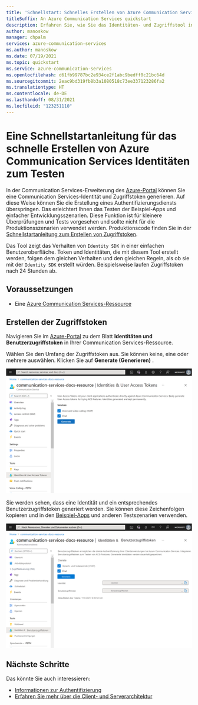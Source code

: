 ```yaml
---
title: 'Schnellstart: Schnelles Erstellen von Azure Communication Services Identitäten zum Testen'
titleSuffix: An Azure Communication Services quickstart
description: Erfahren Sie, wie Sie das Identitäten- und Zugriffstool in dem Azure-Portal für die Verwendung mit Beispielen und für die Problembehandlung verwenden.
author: manoskow
manager: chpalm
services: azure-communication-services
ms.author: manoskow
ms.date: 07/19/2021
ms.topic: quickstart
ms.service: azure-communication-services
ms.openlocfilehash: d61fb99787bc2e934ce2f1abc9bedff0c21bc64d
ms.sourcegitcommit: 2eac9bd319fb8b3a1080518c73ee337123286fa2
ms.translationtype: HT
ms.contentlocale: de-DE
ms.lasthandoff: 08/31/2021
ms.locfileid: "123251110"
---
```

# <a name="quickstart-quickly-create-azure-communication-services-access-tokens-for-testing"></a>Eine Schnellstartanleitung für das schnelle Erstellen von Azure Communication Services Identitäten zum Testen

In der Communication Services-Erweiterung des [Azure-Portal](https://portal.azure.com) können Sie eine Communication Services-Identität und Zugriffstoken generieren. Auf diese Weise können Sie die Erstellung eines Authentifizierungsdiensts überspringen. Das erleichtert Ihnen das Testen der Beispiel-Apps und einfacher Entwicklungsszenarien. Diese Funktion ist für kleinere Überprüfungen und Tests vorgesehen und sollte nicht für die Produktionsszenarien verwendet werden. Produktionscode finden Sie in der [Schnellstartanleitung zum Erstellen von Zugriffstoken](../access-tokens.md).

Das Tool zeigt das Verhalten von ```Identity SDK``` in einer einfachen Benutzeroberfläche. Token und Identitäten, die mit diesem Tool erstellt werden, folgen dem gleichen Verhalten und den gleichen Regeln, als ob sie mit der ```Identity SDK``` erstellt würden.  Beispielsweise laufen Zugriffstoken nach 24 Stunden ab.

## <a name="prerequisites"></a>Voraussetzungen

- Eine [Azure Communication Services-Ressource](../create-communication-resource.md)

## <a name="create-the-access-tokens"></a>Erstellen der Zugriffstoken

Navigieren Sie im [Azure-Portal](https://portal.azure.com) zu dem Blatt **Identitäten und Benutzerzugriffstoken** in Ihrer Communication Services-Ressource. 

Wählen Sie den Umfang der Zugriffstoken aus. Sie können keine, eine oder mehrere auswählen. Klicken Sie auf **Generate (Generieren)** .

![Wählen Sie die Bereiche der Identitäts- und Zugriffstoken aus.](../media/quick-create-identity-choose-scopes.png)

Sie werden sehen, dass eine Identität und ein entsprechendes Benutzerzugriffstoken generiert werden. Sie können diese Zeichenfolgen kopieren und in den [Beispiel-Apps](../../samples/overview.md) und anderen Testszenarien verwenden.

![Die Identitäts- und Zugriffstoken werden generiert und zeigen das Ablaufdatum an.](../media/quick-create-identity-generated.png)

## <a name="next-steps"></a>Nächste Schritte


Das könnte Sie auch interessieren:

 - [Informationen zur Authentifizierung](../../concepts/authentication.md)
 - [Erfahren Sie mehr über die Client- und Serverarchitektur](../../concepts/client-and-server-architecture.md)
